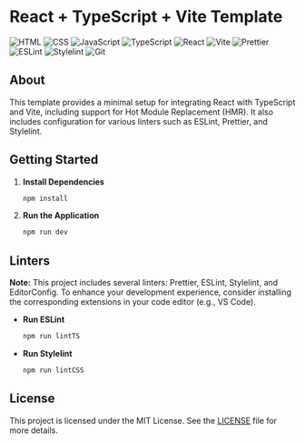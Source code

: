 # React + TypeScript + Vite Template

![HTML](https://img.shields.io/badge/HTML5-E34F26?style=for-the-badge&logo=html5&logoColor=white)
![CSS](https://img.shields.io/badge/CSS3-1572B6?style=for-the-badge&logo=css3&logoColor=white)
![JavaScript](https://img.shields.io/badge/JavaScript-F7DF1E?style=for-the-badge&logo=javascript&logoColor=black)
![TypeScript](https://img.shields.io/badge/TypeScript-3178C6?style=for-the-badge&logo=typescript&logoColor=white)
![React](https://img.shields.io/badge/React-61DAFB?style=for-the-badge&logo=react&logoColor=blue)
![Vite](https://img.shields.io/badge/Vite-3DA0FF?style=for-the-badge&logo=vite&logoColor=white)
![Prettier](https://img.shields.io/badge/Prettier-1A2C34?style=for-the-badge&logo=prettier&logoColor=F7BA3E)
![ESLint](https://img.shields.io/badge/ESLint-4B32C3?style=for-the-badge&logo=eslint&logoColor=white)
![Stylelint](https://img.shields.io/badge/Stylelint-7A33FF?style=for-the-badge&logo=stylelint&logoColor=white)
![Git](https://img.shields.io/badge/Git-181717?style=for-the-badge&logo=git&logoColor=white)

## About

This template provides a minimal setup for integrating React with TypeScript and Vite, including support for Hot Module Replacement (HMR). It also includes configuration for various linters such as ESLint, Prettier, and Stylelint.

## Getting Started

1. **Install Dependencies**

   ```bash
   npm install
   ```

2. **Run the Application**

   ```bash
   npm run dev
   ```

## Linters

**Note:** This project includes several linters: Prettier, ESLint, Stylelint, and EditorConfig. To enhance your development experience, consider installing the corresponding extensions in your code editor (e.g., VS Code).

- **Run ESLint**

  ```bash
  npm run lintTS
  ```

- **Run Stylelint**

  ```bash
  npm run lintCSS
  ```

## License

This project is licensed under the MIT License. See the [LICENSE](LICENSE) file for more details.
